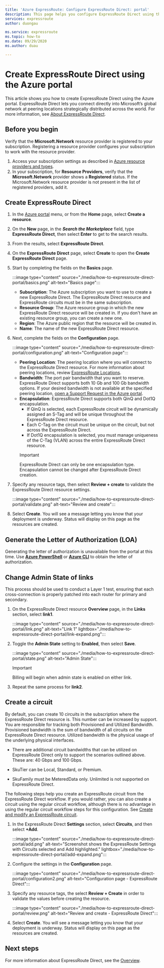 ```yaml
---
title: 'Azure ExpressRoute: Configure ExpressRoute Direct: portal'
description: This page helps you configure ExpressRoute Direct using the portal.
services: expressroute
author: duongau

ms.service: expressroute
ms.topic: how-to
ms.date: 09/29/2020
ms.author: duau

---
```


# Create ExpressRoute Direct using the Azure portal

This article shows you how to create ExpressRoute Direct using the Azure portal.
ExpressRoute Direct lets you connect directly into Microsoft’s global network at peering locations strategically distributed across the world. For more information, see [About ExpressRoute Direct](expressroute-erdirect-about.md).

## <a name="before"></a>Before you begin

Verify that the **Microsoft.Network** resource provider is registered to your subscription. Registering a resource provider configures your subscription to work with the resource provider.

1. Access your subscription settings as described in [Azure resource providers and types](../azure-resource-manager/management/resource-providers-and-types.md).
1. In your subscription, for **Resource Providers**, verify that the **Microsoft.Network** provider shows a **Registered** status. If the Microsoft.Network resource provider is not present in the list of registered providers, add it.

## <a name="create-erdir"></a>Create ExpressRoute Direct

1. In the [Azure portal](https://portal.azure.com) menu, or from the **Home** page, select **Create a resource**.

1. On the **New** page, in the ***Search the Marketplace*** field, type **ExpressRoute Direct**, then select **Enter** to get to the search results.

1. From the results, select **ExpressRoute Direct**.

1. On the **ExpressRoute Direct** page, select **Create** to open the **Create ExpressRoute Direct** page.

1. Start by completing the fields on the **Basics** page.

    :::image type="content" source="./media/how-to-expressroute-direct-portal/basics.png" alt-text="Basics page":::

    * **Subscription**: The Azure subscription you want to use to create a new ExpressRoute Direct. The ExpressRoute Direct resource and ExpressRoute circuits must be in the same subscription.
    * **Resource Group**: The Azure resource group in which the new ExpressRoute Direct resource will be created in. If you don't have an existing resource group, you can create a new one.
    * **Region**: The Azure public region that the resource will be created in.
    * **Name**: The name of the new ExpressRoute Direct resource.

1. Next, complete the fields on the **Configuration** page.

    :::image type="content" source="./media/how-to-expressroute-direct-portal/configuration.png" alt-text="Configuration page":::

    * **Peering Location**: The peering location where you will connect to the ExpressRoute Direct resource. For more information about peering locations, review [ExpressRoute Locations](expressroute-locations-providers.md).
   * **Bandwidth**: The port pair bandwidth that you want to reserve. ExpressRoute Direct supports both 10 Gb and 100 Gb bandwidth options. If your desired bandwidth is not available at the specified peering location, [open a Support Request in the Azure portal](https://aka.ms/azsupt).
   * **Encapsulation**: ExpressRoute Direct supports both QinQ and Dot1Q encapsulation.
     * If QinQ is selected, each ExpressRoute circuit will be dynamically assigned an S-Tag and will be unique throughout the ExpressRoute Direct resource.
     *  Each C-Tag on the circuit must be unique on the circuit, but not across the ExpressRoute Direct.
     * If Dot1Q encapsulation is selected, you must manage uniqueness of the C-Tag (VLAN) across the entire ExpressRoute Direct resource.
     >[!IMPORTANT]
     >ExpressRoute Direct can only be one encapsulation type. Encapsulation cannot be changed after ExpressRoute Direct creation.
     >

1. Specify any resource tags, then select **Review + create** to validate the ExpressRoute Direct resource settings.

    :::image type="content" source="./media/how-to-expressroute-direct-portal/validate.png" alt-text="Review and create":::

1. Select **Create**. You will see a message letting you know that your deployment is underway. Status will display on this page as the resources are created. 

## <a name="authorization"></a>Generate the Letter of Authorization (LOA)

Generating the letter of authorization is unavailable from the portal at this time. Use **[Azure PowerShell](expressroute-howto-erdirect.md#authorization)** or **[Azure CLI](expressroute-howto-expressroute-direct-cli.md#authorization)** to obtain the letter of authorization.

## <a name="state"></a>Change Admin State of links

This process should be used to conduct a Layer 1 test, ensuring that each cross-connection is properly patched into each router for primary and secondary.

1. On the ExpressRoute Direct resource **Overview** page, in the **Links** section, select **link1**.

    :::image type="content" source="./media/how-to-expressroute-direct-portal/link.png" alt-text="Link 1" lightbox="./media/how-to-expressroute-direct-portal/link-expand.png":::

1. Toggle the **Admin State** setting to **Enabled**, then select **Save**.

    :::image type="content" source="./media/how-to-expressroute-direct-portal/state.png" alt-text="Admin State":::

    >[!IMPORTANT]
    >Billing will begin when admin state is enabled on either link.
    >

1. Repeat the same process for **link2**.

## <a name="circuit"></a>Create a circuit

By default, you can create 10 circuits in the subscription where the ExpressRoute Direct resource is. This number can be increased by support. You are responsible for tracking both Provisioned and Utilized Bandwidth. Provisioned bandwidth is the sum of bandwidth of all circuits on the ExpressRoute Direct resource. Utilized bandwidth is the physical usage of the underlying physical interfaces.

* There are additional circuit bandwidths that can be utilized on ExpressRoute Direct only to support the scenarios outlined above. These are: 40 Gbps and 100 Gbps.

* SkuTier can be Local, Standard, or Premium.

* SkuFamily must be MeteredData only. Unlimited is not supported on ExpressRoute Direct.

The following steps help you create an ExpressRoute circuit from the ExpressRoute Direct workflow. If you would rather, you can also create a circuit using the regular circuit workflow, although there is no advantage in using the regular circuit workflow steps for this configuration. See [Create and modify an ExpressRoute circuit](expressroute-howto-circuit-portal-resource-manager.md).

1. In the ExpressRoute Direct **Settings** section, select **Circuits**, and then select **+Add**. 

    :::image type="content" source="./media/how-to-expressroute-direct-portal/add.png" alt-text="Screenshot shows the ExpressRoute Settings with Circuits selected and Add highlighted." lightbox="./media/how-to-expressroute-direct-portal/add-expand.png":::

1. Configure the settings in the **Configuration** page.

   :::image type="content" source="./media/how-to-expressroute-direct-portal/configuration2.png" alt-text="Configuration page - ExpressRoute Direct":::

1. Specify any resource tags, the select **Review + Create** in order to validate the values before creating the resource.

   :::image type="content" source="./media/how-to-expressroute-direct-portal/review.png" alt-text="Review and create - ExpressRoute Direct":::

1. Select **Create**. You will see a message letting you know that your deployment is underway. Status will display on this page as the resources are created. 

## Next steps

For more information about ExpressRoute Direct, see the [Overview](expressroute-erdirect-about.md).
